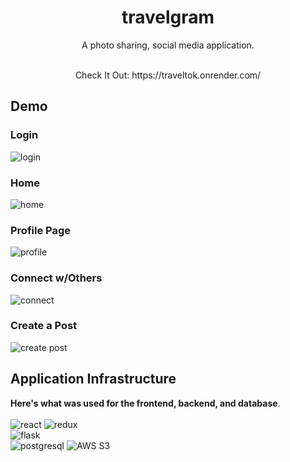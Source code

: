 <h1 align="center">travelgram</h1>

<p align="center">A photo sharing, social media application.
<br><br>

<p align="center">Check It Out: https://traveltok.onrender.com/

<br>

## Demo

### Login
![login](https://traveltok.s3.us-east-2.amazonaws.com/login.png)

### Home
![home](https://traveltok.s3.us-east-2.amazonaws.com/home.png)

### Profile Page
![profile](https://traveltok.s3.us-east-2.amazonaws.com/profile.png)

### Connect w/Others
![connect](https://traveltok.s3.us-east-2.amazonaws.com/connect.png)

### Create a Post
![create post](https://traveltok.s3.us-east-2.amazonaws.com/create_post.png)



## Application Infrastructure

**Here's what was used for the frontend, backend, and database**.
<br>
<br>
![react](https://img.shields.io/badge/React-20232A?style=for-the-badge&logo=react&logoColor=61DAFB)
![redux](https://img.shields.io/badge/Redux-593D88?style=for-the-badge&logo=redux&logoColor=white)
<br>
![flask](https://img.shields.io/badge/Flask-000000?style=for-the-badge&logo=Flask&logoColor=white)
<br>
![postgresql](https://img.shields.io/badge/PostgreSQL-316192?style=for-the-badge&logo=postgresql&logoColor=white)
![AWS S3](https://img.shields.io/badge/Amazon%20S3-569A31?logo=amazons3&logoColor=fff&style=for-the-badge)
<br>



